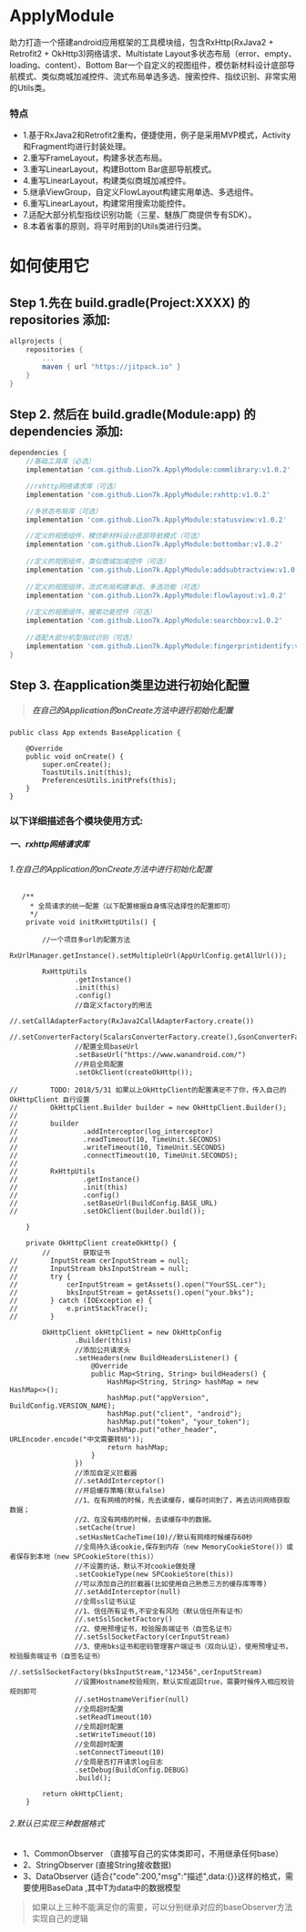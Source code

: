 # ApplyModule
助力打造一个搭建android应用框架的工具模块组，包含RxHttp(RxJava2 + Retrofit2 + OkHttp3)网络请求、Multistate Layout多状态布局（error、empty、loading、content）、Bottom Bar一个自定义的视图组件，模仿新材料设计底部导航模式、类似商城加减控件、流式布局单选多选、搜索控件、指纹识别、非常实用的Utils类。

 ### 特点
   * 1.基于RxJava2和Retrofit2重构，便捷使用，例子是采用MVP模式，Activity和Fragment均进行封装处理。
   * 2.重写FrameLayout，构建多状态布局。
   * 3.重写LinearLayout，构建Bottom Bar底部导航模式。
   * 4.重写LinearLayout，构建类似商城加减控件。
   * 5.继承ViewGroup，自定义FlowLayout构建实用单选、多选组件。
   * 6.重写LinearLayout，构建常用搜索功能控件。
   * 7.适配大部分机型指纹识别功能（三星、魅族厂商提供专有SDK）。
   * 8.本着省事的原则，将平时用到的Utils类进行归类。

# 如何使用它

## Step 1.先在 build.gradle(Project:XXXX) 的 repositories 添加:

```gradle
allprojects {
	repositories {
		...
		maven { url "https://jitpack.io" }
	}
}
```

## Step 2. 然后在 build.gradle(Module:app) 的 dependencies 添加:

```gradle
dependencies {
	//基础工具库（必选）
 	implementation 'com.github.Lion7k.ApplyModule:commlibrary:v1.0.2'

	//rxhttp网络请求库（可选）
	implementation 'com.github.Lion7k.ApplyModule:rxhttp:v1.0.2'

	//多状态布局库（可选）
	implementation 'com.github.Lion7k.ApplyModule:statusview:v1.0.2'

	//定义的视图组件，模仿新材料设计底部导航模式（可选）
 	implementation 'com.github.Lion7k.ApplyModule:bottombar:v1.0.2'
	
	//定义的视图组件，类似商城加减控件（可选）
 	implementation 'com.github.Lion7k.ApplyModule:addsubtractview:v1.0.2'
	
	//定义的视图组件，流式布局构建单选、多选功能（可选）
 	implementation 'com.github.Lion7k.ApplyModule:flowlayout:v1.0.2'
	
	//定义的视图组件，搜索功能控件（可选）
 	implementation 'com.github.Lion7k.ApplyModule:searchbox:v1.0.2'
	
	//适配大部分机型指纹识别（可选）
 	implementation 'com.github.Lion7k.ApplyModule:fingerprintidentify:v1.0.2'
}
```
## Step 3. 在application类里边进行初始化配置
> ##### 在自己的Application的onCreate方法中进行初始化配置
```
public class App extends BaseApplication {

    @Override
    public void onCreate() {
        super.onCreate();
        ToastUtils.init(this);
        PreferencesUtils.initPrefs(this);
    }
}
```

### 以下详细描述各个模块使用方式:
##### 一、rxhttp网络请求库
###### 1.在自己的Application的onCreate方法中进行初始化配置
```
   /**
     * 全局请求的统一配置（以下配置根据自身情况选择性的配置即可）
     */
    private void initRxHttpUtils() {

        //一个项目多url的配置方法
        RxUrlManager.getInstance().setMultipleUrl(AppUrlConfig.getAllUrl());

        RxHttpUtils
                .getInstance()
                .init(this)
                .config()
                //自定义factory的用法
                //.setCallAdapterFactory(RxJava2CallAdapterFactory.create())
                //.setConverterFactory(ScalarsConverterFactory.create(),GsonConverterFactory.create(GsonAdapter.buildGson()))
                //配置全局baseUrl
                .setBaseUrl("https://www.wanandroid.com/")
                //开启全局配置
                .setOkClient(createOkHttp());

//        TODO: 2018/5/31 如果以上OkHttpClient的配置满足不了你，传入自己的 OkHttpClient 自行设置
//        OkHttpClient.Builder builder = new OkHttpClient.Builder();
//
//        builder
//                .addInterceptor(log_interceptor)
//                .readTimeout(10, TimeUnit.SECONDS)
//                .writeTimeout(10, TimeUnit.SECONDS)
//                .connectTimeout(10, TimeUnit.SECONDS);
//
//        RxHttpUtils
//                .getInstance()
//                .init(this)
//                .config()
//                .setBaseUrl(BuildConfig.BASE_URL)
//                .setOkClient(builder.build());

    }

    private OkHttpClient createOkHttp() {
        //        获取证书
//        InputStream cerInputStream = null;
//        InputStream bksInputStream = null;
//        try {
//            cerInputStream = getAssets().open("YourSSL.cer");
//            bksInputStream = getAssets().open("your.bks");
//        } catch (IOException e) {
//            e.printStackTrace();
//        }

        OkHttpClient okHttpClient = new OkHttpConfig
                .Builder(this)
                //添加公共请求头
                .setHeaders(new BuildHeadersListener() {
                    @Override
                    public Map<String, String> buildHeaders() {
                        HashMap<String, String> hashMap = new HashMap<>();
                        hashMap.put("appVersion", BuildConfig.VERSION_NAME);
                        hashMap.put("client", "android");
                        hashMap.put("token", "your_token");
                        hashMap.put("other_header", URLEncoder.encode("中文需要转码"));
                        return hashMap;
                    }
                })
                //添加自定义拦截器
                //.setAddInterceptor()
                //开启缓存策略(默认false)
                //1、在有网络的时候，先去读缓存，缓存时间到了，再去访问网络获取数据；
                //2、在没有网络的时候，去读缓存中的数据。
                .setCache(true)
                .setHasNetCacheTime(10)//默认有网络时候缓存60秒
                //全局持久话cookie,保存到内存（new MemoryCookieStore()）或者保存到本地（new SPCookieStore(this)）
                //不设置的话，默认不对cookie做处理
                .setCookieType(new SPCookieStore(this))
                //可以添加自己的拦截器(比如使用自己熟悉三方的缓存库等等)
                //.setAddInterceptor(null)
                //全局ssl证书认证
                //1、信任所有证书,不安全有风险（默认信任所有证书）
                //.setSslSocketFactory()
                //2、使用预埋证书，校验服务端证书（自签名证书）
                //.setSslSocketFactory(cerInputStream)
                //3、使用bks证书和密码管理客户端证书（双向认证），使用预埋证书，校验服务端证书（自签名证书）
                //.setSslSocketFactory(bksInputStream,"123456",cerInputStream)
                //设置Hostname校验规则，默认实现返回true，需要时候传入相应校验规则即可
                //.setHostnameVerifier(null)
                //全局超时配置
                .setReadTimeout(10)
                //全局超时配置
                .setWriteTimeout(10)
                //全局超时配置
                .setConnectTimeout(10)
                //全局是否打开请求log日志
                .setDebug(BuildConfig.DEBUG)
                .build();

        return okHttpClient;
    }
```
###### 2.默认已实现三种数据格式
* 1、CommonObserver （直接写自己的实体类即可，不用继承任何base）
* 2、StringObserver (直接String接收数据)
* 3、DataObserver (适合{"code":200,"msg":"描述",data:{}}这样的格式，需要使用BaseData<T> ,其中T为data中的数据模型
> 如果以上三种不能满足你的需要，可以分别继承对应的baseObserver方法实现自己的逻辑
